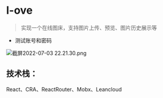 # l-ove

> 实现一个在线图床，支持图片上传、预览、图片历史展示等

* 测试账号和密码

![截屏2022-07-03 22.21.30.png](https://p1-juejin.byteimg.com/tos-cn-i-k3u1fbpfcp/ac698d4fe7904224a430df076a6742d4~tplv-k3u1fbpfcp-watermark.image?)


## 技术栈：

React、CRA、ReactRouter、Mobx、Leancloud
